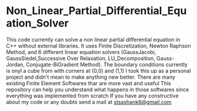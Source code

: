 # Non_Linear_Partial_Differential_Equation_Solver
This code currently can solve a non linear partial differential equation in C++ without external libraries. It uses FInite Discretization, Newton Raphson Method, and 6 different linear equation solvers (GaussJacobi, GaussSiedel,Successive Over Relaxation, LU_Decomposition, Gauss-Jordan, Conjugate-BiGradient Method). 
The boundary conditions currently is onyl a cube from with corners at (0,0) and (1,1)
I took this up as a personal project and didn't mean to make anything new better. There are many existing Finite Element Softwares thar are more vast and useful
This repository can help you understand what happens in those softwares since everything was implemented from scratch
If you have any constructive about my code or any doubts send a mail at stsashank6@gmail.com

